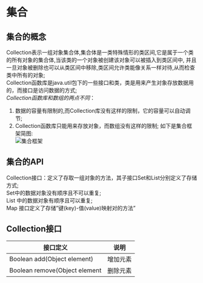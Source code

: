 # 集合
## 集合的概念
Collection表示一组对象集合体,集合体是一类特殊情形的类区间,它是属于一个类的所有对象的集合体,当该类的一个对象被创建该对象可以被插入到类区间中,
并且一旦对象被删除也可以从类区间中移除,类区间允许类能像关系一样对待,从而检查类中所有的对象;  
Collection函数库是java.util包下的一些接口和类，类是用来产生对象存放数据用的，而接口是访问数据的方式;  
*Collection函数库和数组的两点不同*： 
1. 数据的容量有限制的,而Collection库没有这样的限制，它的容量可以自动调节;  
2. Collection函数库只能用来存放对象，而数组没有这样的限制;
如下是集合框架简图:  
![集合框架]()
## 集合的API
Collection接口：定义了存取一组对象的方法，其子接口Set和List分别定义了存储方式;  
Set中的数据对象没有顺序且不可以重复;  
List 中的数据对象有顺序且可以重复;  
Map 接口定义了存储”键(key)-值(value)映射对的方法”  
## Collection接口  
接口定义  | 说明
------------ | -------------
Boolean add(Object element) | 增加元素
Boolean remove(Object element| 删除元素

